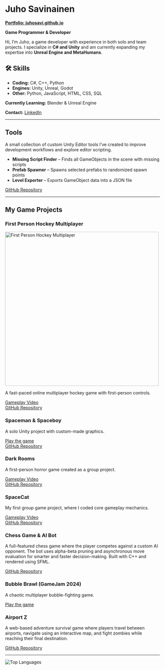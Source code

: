 <h1>Juho Savinainen</h1>
<p><a href="https://juhosavi.github.io" target="_blank"><strong>Portfolio: juhosavi.github.io</strong></a></p>
<strong>Game Programmer & Developer</strong>

<p>Hi, I’m Juho, a game developer with experience in both solo and team projects. I specialize in <strong>C# and Unity</strong> and am currently expanding my expertise into <strong>Unreal Engine and MetaHumans</strong>.</p>

<h2>🛠 Skills</h2>
<ul>
  <li> <strong>Coding:</strong> C#, C++, Python</li>
  <li> <strong>Engines:</strong> Unity, Unreal, Godot</li>
  <li> <strong>Other:</strong> Python, JavaScript, HTML, CSS, SQL</li>
</ul>

<p> <strong>Currently Learning:</strong> Blender & Unreal Engine</p>
<p> <strong>Contact:</strong> <a href="https://www.linkedin.com/in/juho-savinainen-61819122b/" target="_blank">LinkedIn</a></p>

<hr>

<h2>Tools</h2>

<p>A small collection of custom Unity Editor tools I’ve created to improve development workflows and explore editor scripting.</p>

<ul>
  <li><strong>Missing Script Finder</strong> – Finds all GameObjects in the scene with missing scripts</li>
  <li><strong>Prefab Spawner</strong> – Spawns selected prefabs to randomized spawn points</li>
  <li><strong>Level Exporter</strong> – Exports GameObject data into a JSON file</li>
</ul>

<p>
<a href="https://github.com/Juhosavi/UnityToolsCollection" target="_blank">GitHub Repository</a>
</p>

<hr>

<h2>My Game Projects</h2>

<h3>First Person Hockey Multiplayer</h3>
<img src="https://juhosavi.github.io/images/fph.gif" alt="First Person Hockey Multiplayer" width="500">
<p>A fast-paced online multiplayer hockey game with first-person controls.</p>
<p>
  <a href="https://www.youtube.com/watch?v=jUX5UMskR-0&ab_channel=Diskokeisari" target="_blank">Gameplay Video</a><br>
  <a href="https://github.com/Juhosavi/FPH" target="_blank">GitHub Repository</a>
</p>


<h3>Spaceman & Spaceboy</h3>
<p>A solo Unity project with custom-made graphics.</p>
<p>
  <a href="https://juhosavi.itch.io/spacegame" target="_blank">Play the game</a><br>
  <a href="https://github.com/Juhosavi/Spaceman" target="_blank">GitHub Repository</a>
</p>

<h3>Dark Rooms</h3>
<p>A first-person horror game created as a group project.</p>
<p>
  <a href="https://www.youtube.com/watch?v=7ZX4Ji5UHEM&ab_channel=Diskokeisari" target="_blank">Gameplay Video</a><br>
  <a href="https://github.com/Juhosavi/DarkRooms" target="_blank">GitHub Repository</a>
</p>

<h3>SpaceCat</h3>
<p>My first group game project, where I coded core gameplay mechanics.</p>
<p>
  <a href="https://youtu.be/9X_vHkCXZ6A" target="_blank">Gameplay Video</a><br>
  <a href="https://github.com/Juhosavi/games/tree/main/SpaceCatGame" target="_blank">GitHub Repository</a>
</p>

<h3>Chess Game & AI Bot</h3>
<p>A full-featured chess game where the player competes against a custom AI opponent.  
The bot uses alpha-beta pruning and asynchronous move evaluation for smarter and faster decision-making.  
Built with C++ and rendered using SFML.</p>
<p>
  <a href="https://github.com/Juhosavi/Chessbot_cpp" target="_blank">GitHub Repository</a>
</p>

<h3>Bubble Brawl (GameJam 2024)</h3>
<p>A chaotic multiplayer bubble-fighting game.</p>
<p>
  <a href="https://juhosavi.itch.io/bubble-brawl" target="_blank">Play the game</a>
</p>

<h3>Airport Z</h3>
<p>A web-based adventure survival game where players travel between airports, 
navigate using an interactive map, and fight zombies while reaching their final destination.</p>
<p>
  <a href="https://github.com/Juhosavi/AirportZ_2077" target="_blank">GitHub Repository</a>
</p>

<hr>

<p><img src="https://github-readme-stats.vercel.app/api/top-langs/?username=Juhosavi&layout=compact" alt="Top Languages"></p>
